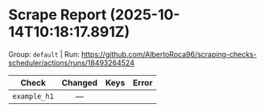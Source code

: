 # Scrape Report (2025-10-14T10:18:17.891Z)

Group: `default`  |  Run: https://github.com/AlbertoRoca96/scraping-checks-scheduler/actions/runs/18493264524

| Check | Changed | Keys | Error |
|---|:---:|:--|:--|
| `example_h1` | — |  |  |
